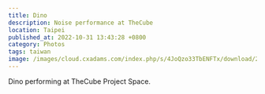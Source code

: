 ```yaml
---
title: Dino
description: Noise performance at TheCube
location: Taipei
published_at: 2022-10-31 13:43:28 +0800
category: Photos
tags: taiwan
image: /images/cloud.cxadams.com/index.php/s/4JoQzo33TbENFTx/download/20200919-1505_Taipei_TheCube_L1001204-0.jpg
---
```


Dino performing at TheCube Project Space.

[Ting-Tong Chang]: https://www.tingtongchang.co.uk/
